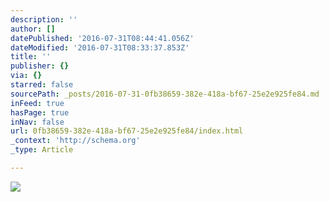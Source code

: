 ```yaml
---
description: ''
author: []
datePublished: '2016-07-31T08:44:41.056Z'
dateModified: '2016-07-31T08:33:37.853Z'
title: ''
publisher: {}
via: {}
starred: false
sourcePath: _posts/2016-07-31-0fb38659-382e-418a-bf67-25e2e925fe84.md
inFeed: true
hasPage: true
inNav: false
url: 0fb38659-382e-418a-bf67-25e2e925fe84/index.html
_context: 'http://schema.org'
_type: Article

---
```

![](https://the-grid-user-content.s3-us-west-2.amazonaws.com/99ba512d-a086-4c7d-9e9a-5f775e90582d.png)